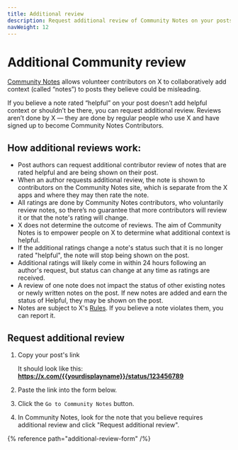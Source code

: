 ```yaml
---
title: Additional review
description: Request additional review of Community Notes on your posts.
navWeight: 12
---
```

# Additional Community review

[Community Notes](../index.md) allows volunteer contributors on X to collaboratively add context (called “notes”) to posts they believe could be misleading.

If you believe a note rated “helpful” on your post doesn’t add helpful context or shouldn’t be there, you can request additional review. Reviews aren’t done by X — they are done by regular people who use X and have signed up to become Community Notes Contributors.

## How additional reviews work:

- Post authors can request additional contributor review of notes that are rated helpful and are being shown on their post.
- When an author requests additional review, the note is shown to contributors on the Community Notes site, which is separate from the X apps and where they may then rate the note.
- All ratings are done by Community Notes contributors, who voluntarily review notes, so there’s no guarantee that more contributors will review it or that the note's rating will change.
- X does not determine the outcome of reviews. The aim of Community Notes is to empower people on X to determine what additional context is helpful.
- If the additional ratings change a note's status such that it is no longer rated "helpful", the note will stop being shown on the post.
- Additional ratings will likely come in within 24 hours following an author's request, but status can change at any time as ratings are received.
- A review of one note does not impact the status of other existing notes or newly written notes on the post. If new notes are added and earn the status of Helpful, they may be shown on the post.
- Notes are subject to X's [Rules](https://help.x.com/rules-and-policies/twitter-rules). If you believe a note violates them, you can report it.

## Request additional review

1. Copy your post's link

   It should look like this: **https://x.com/{{yourdisplayname}}/status/123456789**

2. Paste the link into the form below.

3. Click the `Go to Community Notes` button.

4. In Community Notes, look for the note that you believe requires additional review and click "Request additional review".

{% reference path="additional-review-form" /%}

